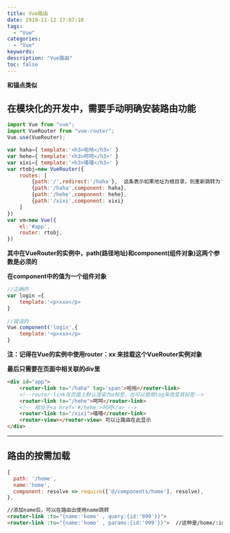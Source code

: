 ```yaml
---
title: Vue路由
date: 2019-11-12 17:07:10
tags:
  - "Vue"
categories:
  - "Vue"
keywords:
description: "Vue路由"
toc: false
---
```


**和锚点类似**

## 在模块化的开发中，需要手动明确安装路由功能

```js
import Vue from "vue";
import VueRouter from "vue-router";
Vue.use(VueRouter);
```

```js
var haha={ template:'<h3>哈哈</h3>' }
var hehe={ template:'<h3>呵呵</h3>' }
var xixi={ template:'<h3>嘻嘻</h3>' }
var rtobj=new VueRouter({
    routes: [
        {path:'/',redirect:'/haha'},  这条表示如果地址为根目录，则重新跳转为'/haha'地址
        {path:'/haha',component: haha},
        {path:'/hehe',component: hehe},
        {path:'/xixi',component: xixi}
    ]
})
var vm=new Vue({
    el:'#app',
    router: rtobj,
})
```

**其中在VueRouter的实例中，path(路径地址)和component(组件对象)这两个参数是必须的**

**在component中的值为一个组件对象**

``` js
//正确的
var login ={
    template:'<p>xxx</p>
}
 
//错误的
Vue.component('login',{
    template:'<p>xxx</p>
}
```

**注：记得在Vue的实例中使用router：xx 来挂载这个VueRouter实例对象**

**最后只需要在页面中相关联的div里**

``` html   
<div id="app">
    <router-link to="/haha" tag='span'>哈哈</router-link>
    <!--router-link在页面上默认渲染为a标签，也可以使用tag来改变其标签-->
    <router-link to="/hehe">呵呵</router-link>
    <!-- 相当于<a href='#/hehe'>呵呵</a> -->
    <router-link to="/xixi">嘻嘻</router-link>
    <router-view></router-view> 可以让路由在此显示
</div>
```

---

## 路由的按需加载

``` js
{
  path: '/home',
  name:'home',
  component: resolve => require(['@/components/home'], resolve),
},
```
``` html
//添加name后，可以在路由出使用name跳转
<router-link :to="{name:'home' , query:{id:'999'}}">
<router-link :to="{name:'home' , params:{id:'999'}}">  //这种是/home/:id/这种的
```


